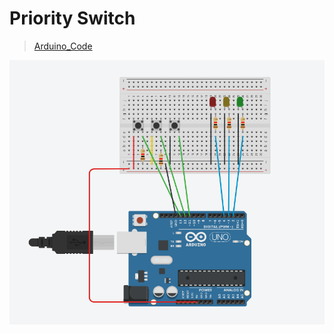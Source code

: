 # Priority Switch
> [Arduino_Code](./17_0107_0077.ino)

![Conditional Button ](../image/Assignment_2.png)